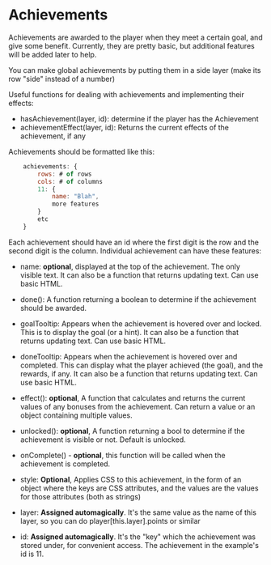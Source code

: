 # Achievements

Achievements are awarded to the player when they meet a certain goal, and give some benefit.
Currently, they are pretty basic, but additional features will be added later to help.

You can make global achievements by putting them in a side layer (make its row "side" instead of a number)

Useful functions for dealing with achievements and implementing their effects:

- hasAchievement(layer, id): determine if the player has the Achievement
- achievementEffect(layer, id): Returns the current effects of the achievement, if any


Achievements should be formatted like this:

```js
    achievements: {
        rows: # of rows
        cols: # of columns
        11: {
            name: "Blah",
            more features
        }
        etc
    }
```

Each achievement should have an id where the first digit is the row and the second digit is the column.
Individual achievement can have these features:

- name: **optional**, displayed at the top of the achievement. The only visible text.
         It can also be a function that returns updating text. Can use basic HTML.

- done(): A function returning a boolean to determine if the achievement should be awarded.

- goalTooltip: Appears when the achievement is hovered over and locked. This is to display the goal (or a hint).
        It can also be a function that returns updating text. Can use basic HTML.

- doneTooltip: Appears when the achievement is hovered over and completed. This can display what the player achieved (the goal),
        and the rewards, if any. It can also be a function that returns updating text. Can use basic HTML.

- effect(): **optional**, A function that calculates and returns the current values of any bonuses from the achievement.
    Can return a value or an object containing multiple values.

- unlocked(): **optional**, A function returning a bool to determine if the achievement is visible or not. Default is unlocked.

- onComplete() - **optional**, this function will be called when the achievement is completed.

- style: **Optional**, Applies CSS to this achievement, in the form of an object where the keys are CSS attributes,
         and the values are the values for those attributes (both as strings)

- layer: **Assigned automagically**. It's the same value as the name of this layer, so you can do player[this.layer].points or similar

- id: **Assigned automagically**. It's the "key" which the achievement was stored under, for convenient access.
      The achievement in the example's id is 11.
